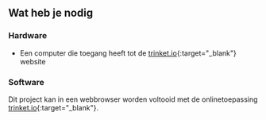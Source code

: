 ## Wat heb je nodig

### Hardware

+ Een computer die toegang heeft tot de [trinket.io](https://trinket.io){:target="_blank"} website

### Software

Dit project kan in een webbrowser worden voltooid met de onlinetoepassing [trinket.io](https://trinket.io){:target="_blank"}.